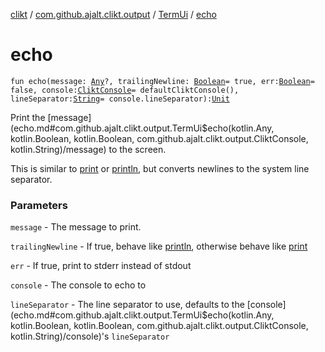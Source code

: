 [clikt](../../index.md) / [com.github.ajalt.clikt.output](../index.md) / [TermUi](index.md) / [echo](./echo.md)

# echo

`fun echo(message: `[`Any`](https://kotlinlang.org/api/latest/jvm/stdlib/kotlin/-any/index.html)`?, trailingNewline: `[`Boolean`](https://kotlinlang.org/api/latest/jvm/stdlib/kotlin/-boolean/index.html)` = true, err: `[`Boolean`](https://kotlinlang.org/api/latest/jvm/stdlib/kotlin/-boolean/index.html)` = false, console: `[`CliktConsole`](../-clikt-console/index.md)` = defaultCliktConsole(), lineSeparator: `[`String`](https://kotlinlang.org/api/latest/jvm/stdlib/kotlin/-string/index.html)` = console.lineSeparator): `[`Unit`](https://kotlinlang.org/api/latest/jvm/stdlib/kotlin/-unit/index.html)

Print the [message](echo.md#com.github.ajalt.clikt.output.TermUi$echo(kotlin.Any, kotlin.Boolean, kotlin.Boolean, com.github.ajalt.clikt.output.CliktConsole, kotlin.String)/message) to the screen.

This is similar to [print](https://kotlinlang.org/api/latest/jvm/stdlib/kotlin.io/print.html) or [println](https://kotlinlang.org/api/latest/jvm/stdlib/kotlin.io/println.html), but converts newlines to the system line separator.

### Parameters

`message` - The message to print.

`trailingNewline` - If true, behave like [println](https://kotlinlang.org/api/latest/jvm/stdlib/kotlin.io/println.html), otherwise behave like [print](https://kotlinlang.org/api/latest/jvm/stdlib/kotlin.io/print.html)

`err` - If true, print to stderr instead of stdout

`console` - The console to echo to

`lineSeparator` - The line separator to use, defaults to the [console](echo.md#com.github.ajalt.clikt.output.TermUi$echo(kotlin.Any, kotlin.Boolean, kotlin.Boolean, com.github.ajalt.clikt.output.CliktConsole, kotlin.String)/console)'s `lineSeparator`